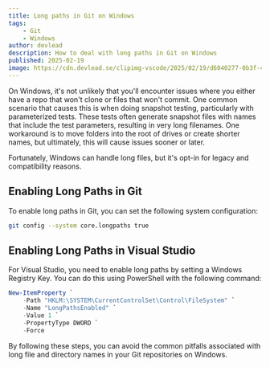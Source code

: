 ```yaml
---
title: Long paths in Git on Windows
tags:
    - Git
    - Windows
author: devlead
description: How to deal with long paths in Git on Windows
published: 2025-02-19
image: https://cdn.devlead.se/clipimg-vscode/2025/02/19/d6040277-0b3f-4d2d-96be-356c4b5e8625.png?sv=2023-01-03&st=2025-02-19T19%3A10%3A42Z&se=2035-01-19T19%3A10%3A00Z&sr=b&sp=r&sig=f7JFWYHcFzUGKxOb4ihKJe9rt2bP%2BbIm%2Bk5LfJaTH6E%3D
---
```


On Windows, it's not unlikely that you'll encounter issues where you either have a repo that won't clone or files that won't commit. One common scenario that causes this is when doing snapshot testing, particularly with parameterized tests. These tests often generate snapshot files with names that include the test parameters, resulting in very long filenames. 
One workaround is to move folders into the root of drives or create shorter names, but ultimately, this will cause issues sooner or later.

Fortunately, Windows can handle long files, but it's opt-in for legacy and compatibility reasons.

## Enabling Long Paths in Git

To enable long paths in Git, you can set the following system configuration:

```bash
git config --system core.longpaths true
```

## Enabling Long Paths in Visual Studio

For Visual Studio, you need to enable long paths by setting a Windows Registry Key. You can do this using PowerShell with the following command:

```PowerShell
New-ItemProperty `
    -Path "HKLM:\SYSTEM\CurrentControlSet\Control\FileSystem" `
    -Name "LongPathsEnabled" `
    -Value 1 `
    -PropertyType DWORD `
    -Force
```

By following these steps, you can avoid the common pitfalls associated with long file and directory names in your Git repositories on Windows.



